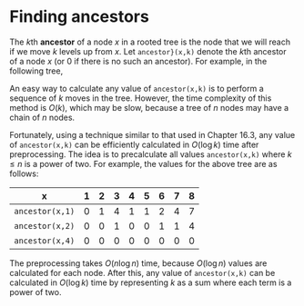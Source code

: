 # Finding ancestors

The $k$th **ancestor** of a node $x$ in a rooted tree
is the node that we will reach if we move $k$
levels up from $x$.
Let `ancestor}(x,k)` denote the $k$th ancestor of a node $x$
(or $0$ if there is no such an ancestor).
For example, in the following tree,

<script type="text/tikz">
\begin{tikzpicture}[scale=0.9]
\node[draw, circle] (1) at (0,3) {1};
\node[draw, circle] (2) at (2,1) {2};
\node[draw, circle] (3) at (-2,1) {4};
\node[draw, circle] (4) at (0,1) {5};
\node[draw, circle] (5) at (2,-1) {6};
\node[draw, circle] (6) at (-3,-1) {3};
\node[draw, circle] (7) at (-1,-1) {7};
\node[draw, circle] (8) at (-1,-3) {8};
\path[draw,thick,-] (1) -- (2);
\path[draw,thick,-] (1) -- (3);
\path[draw,thick,-] (1) -- (4);
\path[draw,thick,-] (2) -- (5);
\path[draw,thick,-] (3) -- (6);
\path[draw,thick,-] (3) -- (7);
\path[draw,thick,-] (7) -- (8);

\path[draw=red,thick,->,line width=2pt] (8) edge [bend left] (3);
\path[draw=red,thick,->,line width=2pt] (2) edge [bend right] (1);
\end{tikzpicture}
</script>

An easy way to calculate any value of `ancestor(x,k)`
is to perform a sequence of $k$ moves in the tree.
However, the time complexity of this method
is $O(k)$, which may be slow, because a tree of $n$
nodes may have a chain of $n$ nodes.

Fortunately, using a technique similar to that
used in Chapter 16.3, any value of `ancestor(x,k)`
can be efficiently calculated in $O(\log k)$ time
after preprocessing.
The idea is to precalculate all values `ancestor(x,k)`
where $k \le n$ is a power of two.
For example, the values for the above tree
are as follows:

| x | 1 | 2 | 3 | 4 | 5 | 6 | 7 | 8 |
| - | - | - | - | - | - | - | - | - |
| `ancestor(x,1)` | 0 | 1 | 4 | 1 | 1 | 2 | 4 | 7 |
| `ancestor(x,2)` | 0 | 0 | 1 | 0 | 0 | 1 | 1 | 4 |
| `ancestor(x,4)` | 0 | 0 | 0 | 0 | 0 | 0 | 0 | 0 |

The preprocessing takes $O(n \log n)$ time,
because $O(\log n)$ values are calculated for each node.
After this, any value of `ancestor(x,k)` can be calculated
in $O(\log k)$ time by representing $k$
as a sum where each term is a power of two.
